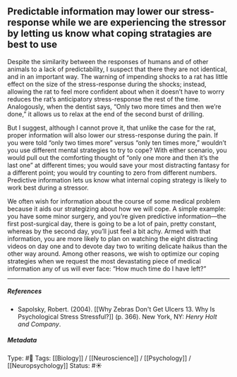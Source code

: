 ## Predictable information may lower our stress-response while we are experiencing the stressor by letting us know what coping stratagies are best to use  # 

Despite the similarity between the responses of humans and of other animals to a lack of predictability, I suspect that there they are not identical, and in an important way. The warning of impending shocks to a rat has little effect on the size of the stress-response during the shocks; instead, allowing the rat to feel more confident about when it doesn’t have to worry reduces the rat’s anticipatory stress-response the rest of the time. Analogously, when the dentist says, “Only two more times and then we’re done,” it allows us to relax at the end of the second burst of drilling. 

But I suggest, although I cannot prove it, that unlike the case for the rat, proper information will also lower our stress-response during the pain. If you were told “only two times more” versus “only ten times more,” wouldn’t you use different mental strategies to try to cope? With either scenario, you would pull out the comforting thought of “only one more and then it’s the last one” at different times; you would save your most distracting fantasy for a different point; you would try counting to zero from different numbers. Predictive information lets us know what internal coping strategy is likely to work best during a stressor.

We often wish for information about the course of some medical problem because it aids our strategizing about how we will cope. A simple example: you have some minor surgery, and you’re given predictive information—the first post-surgical day, there is going to be a lot of pain, pretty constant, whereas by the second day, you’ll just feel a bit achy. Armed with that information, you are more likely to plan on watching the eight distracting videos on day one and to devote day two to writing delicate haikus than the other way around. Among other reasons, we wish to optimize our coping strategies when we request the most devastating piece of medical information any of us will ever face: “How much time do I have left?”

___

##### References

- Sapolsky, Robert. (2004). [[Why Zebras Don't Get Ulcers 13. Why Is Psychological Stress Stressful?]] (p. 366). New York, NY: _Henry Holt and Company_.

##### Metadata

Type: #🔴
Tags: [[Biology]] / [[Neuroscience]] / [[Psychology]] / [[Neuropsychology]] 
Status: #☀️ 